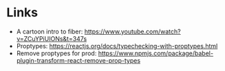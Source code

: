 # Links

- A cartoon intro to fiber: https://www.youtube.com/watch?v=ZCuYPiUIONs&t=347s
- Proptypes: https://reactjs.org/docs/typechecking-with-proptypes.html
- Remove proptypes for prod: https://www.npmjs.com/package/babel-plugin-transform-react-remove-prop-types
